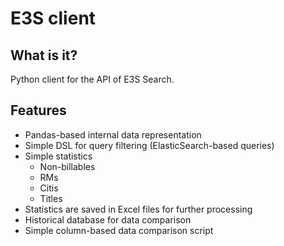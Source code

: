 # E3S client

## What is it?
Python client for the API of E3S Search.

## Features
* Pandas-based internal data representation
* Simple DSL for query filtering (ElasticSearch-based queries)
* Simple statistics
    * Non-billables
    * RMs
    * Citis
    * Titles
* Statistics are saved in Excel files for further processing
* Historical database for data comparison
* Simple column-based data comparison script